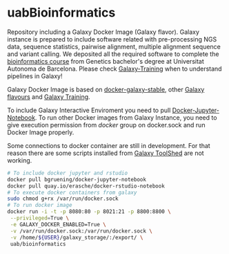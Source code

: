 # uabBioinformatics
Repository including a Galaxy Docker Image (Galaxy flavor). Galaxy instance is prepared to include software related with pre-processing NGS data, sequence statistics, pairwise alignment, multiple alignment sequence and variant calling. We deposited all the required software to complete the [bioinformatics course](https://stepik.org/course/1171/) from Genetics bachelor's degree at Universitat Autonoma de Barcelona. Please check [Galaxy-Training](https://training.galaxyproject.org/training-material/) when to understand pipelines in Galaxy!

Galaxy Docker Image is based on [docker-galaxy-stable](https://github.com/bgruening/docker-galaxy-stable), other [Galaxy flavours](https://github.com/bgruening/docker-galaxy-stable#List-of-Galaxy-flavours) and [Galaxy Training](https://galaxyproject.github.io/training-material/).

To include Galaxy Interactive Enviroment you need to pull [Docker-Jupyter-Notebook](https://hub.docker.com/r/bgruening/docker-jupyter-notebook). To run other Docker images from Galaxy Instance, you need to give  execution permission from *docker* group on docker.sock and run Docker Image properly.

Some connections to docker container are still in development. For that reason there are some scripts installed from [Galaxy ToolShed](https://toolshed.g2.bx.psu.edu) are not working.


```bash 
# To include docker jupyter and rstudio
docker pull bgruening/docker-jupyter-notebook
docker pull quay.io/erasche/docker-rstudio-notebook
# To execute docker containers from galaxy
sudo chmod g+rx /var/run/docker.sock
# To run docker image
docker run -i -t -p 8080:80 -p 8021:21 -p 8800:8800 \
 --privileged=True \
 -e GALAXY_DOCKER_ENABLED=True \
 -v /var/run/docker.sock:/var/run/docker.sock \
 -v /home/${USER}/galaxy_storage/:/export/ \
 uab/bioinformatics
```